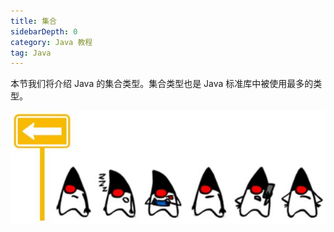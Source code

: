```yaml
---
title: 集合
sidebarDepth: 0
category: Java 教程
tag: Java
---
```



本节我们将介绍 Java 的集合类型。集合类型也是 Java 标准库中被使用最多的类型。

![20221121172632](assets/20221121172632.png)
